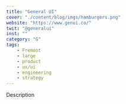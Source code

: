 ```yaml
---
title: "General UI"
cover: "./content/blog/imgs/hamburgers.png"
website: "https://www.genui.co/"
twit: "@generalui"
inst: ""
category: "G"
tags:
    - Fremont
    - large
    - product
    - ux/ui
    - engineering
    - strategy
---
```


Description
